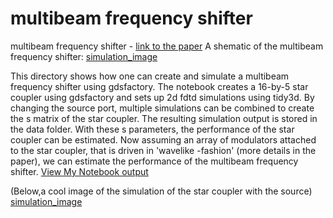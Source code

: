 # multibeam frequency shifter
multibeam frequency shifter  - [link to the paper](https://doi.org/10.1364/OE.498792)
A shematic of the multibeam frequency shifter:
[simulation_image](images/schematic.png)

This directory shows how one can create and simulate a multibeam frequency shifter using gdsfactory. The notebook creates a 16-by-5 star coupler using gdsfactory and sets up 2d fdtd simulations using tidy3d.
By changing the source port, multiple simulations can be combined to create the s matrix of the star coupler. The resulting simulation output is stored in the data folder. With these s parameters, the performance of the star coupler can be estimated. Now assuming an array of modulators attached to the star coupler, that is driven in 'wavelike -fashion' (more details in the paper), we can estimate the performance of the multibeam frequency shifter.
[View My Notebook output](https://edieussa.github.io/multibeam_fshifter/multibeam_fshifter.html)

(Below,a cool image of the simulation of the star coupler with the source)
[simulation_image](images/simulation_image.png)
